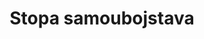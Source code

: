 ---
title: Stopa samoubojstava
permalink: /3-4-2/
sdg_goal: 3
layout: indicator
indicator: 3.4.2
indicator_variable: Stopa
graph: longitudinal
graph_type_description: Line  graph
graph_status_notes: Graphed
variable_description: null
variable_notes: null
un_designated_tier: '2'
un_custodial_agency: WHO
target_id: '3.4'
has_metadata: false
goal_meta_link: 'http://unstats.un.org/sdgs/files/metadata-compilation/Metadata-Goal-3.pdf'
goal_meta_link_page: 13
indicator_name: Stopa samoubojstava
target: >-
  Do 2030. smanjiti za jednu trećinu preranu smrtnost od nezaraznih bolesti prevencijom i liječenjem te promicanjem mentalnog zdravlja i blagostanja.
source_title: null
source_notes: null
published: true
actual_indicator_available: US  suicide  mortality  rate
actual_indicator_available_description: >-
  Crude  and  age-adjusted  death  rates  due  to  suicide  expressed  per  100,000  population.
us_method_of_computation: >-
  Number  of  deaths  attributable  to  suicide  (ICD-10  codes  U03,  X60-X84,  Y87.0)  divided  by  the  population  and  expressed  per  100,000  population.  Rates  are  age-adjusted  using  the  direct  method  of  applying  age-specific  death  rates  to  the  U.S.  standard  population  distribution.  See  http://wonder.cdc.gov/wonder/help/ucd.html#Age-Adjusted  Rates  for  more  detail.
comments_and_limitations: >-
  Rates  were  generated  by  CDC  Wonder  using  the  Underlying  Cause  of  Death  mortality  files.  Rates  were  selected  based  on  the  ICD-10  113  Cause  of  Death  listing.
periodicity: Annual
time_period: '2014'
date_of_national_source_publication: 'December,  2016'
scheduled_update_by_national_source: 'December,  2017'
source_agency_staff_name: >-
  Mortality  Statistics  Branch,  Division  of  Vital  Statistics,  National  Center  for  Health  Statistics
source_agency_staff_email: ambranum@cdc.gov
source_agency_survey_dataset: 'National  Center  for  Health  Statistics,  Underlying  Cause  of  Death  File'
source_url: >-
  http://wonder.cdc.gov/ucd-icd10.html;  http://www.cdc.gov/nchs/data_access/vitalstatsonline.htm
graph_title: null

---